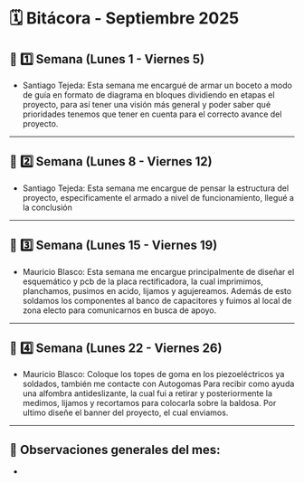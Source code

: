 # 🗓️ Bitácora - Septiembre 2025

## 📅 1️⃣ Semana (Lunes 1 - Viernes 5)

-  Santiago Tejeda: Esta semana me encargué de armar un boceto a modo de guía en formato de diagrama en bloques dividiendo en etapas el proyecto, para así tener una visión más general y poder saber qué prioridades tenemos que tener en cuenta para el correcto avance del proyecto.

---

## 📅 2️⃣ Semana (Lunes 8 - Viernes 12)

-  Santiago Tejeda: Esta semana me encargue de pensar la estructura del proyecto, especificamente el armado a nivel de funcionamiento, llegué a la conclusión 

---

## 📅 3️⃣ Semana (Lunes 15 - Viernes 19)

-  Mauricio Blasco: Esta semana me encargue principalmente de diseñar el esquemático y pcb de la placa rectificadora, la cual imprimimos, planchamos, pusimos en acido, lijamos y agujereamos. Además de esto soldamos los componentes al banco de capacitores y fuimos al local de zona electo para comunicarnos en busca de apoyo.

---

## 📅 4️⃣ Semana (Lunes 22 - Viernes 26)

-  Mauricio Blasco: Coloque los topes de goma en los piezoeléctricos ya soldados, también me contacte con Autogomas Para recibir como ayuda una alfombra antideslizante, la cual fui a retirar y posteriormente la medimos, lijamos y recortamos para colocarla sobre la baldosa. Por ultimo diseñe el banner del proyecto, el cual enviamos.

---

🧾 **Observaciones generales del mes:**  
-  
-  
